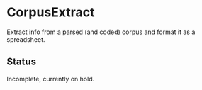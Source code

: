 # CorpusExtract
Extract info from a parsed (and coded) corpus and format it as a spreadsheet.

## Status
Incomplete, currently on hold.
